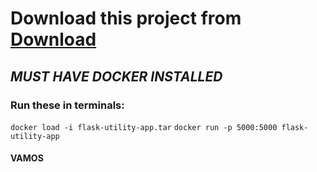 # Download this project from [Download](https://www.com)
## *MUST HAVE DOCKER INSTALLED*
### Run these in terminals:
```docker load -i flask-utility-app.tar```
```docker run -p 5000:5000 flask-utility-app```
#### VAMOS
